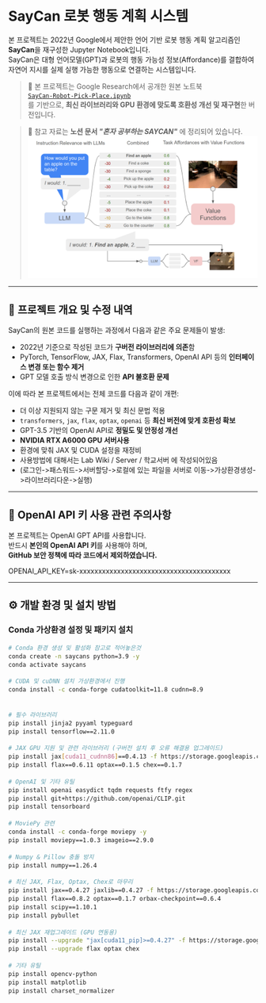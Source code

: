 # SayCan 로봇 행동 계획 시스템 

본 프로젝트는 2022년 Google에서 제안한 언어 기반 로봇 행동 계획 알고리즘인 **SayCan**을 재구성한 Jupyter Notebook입니다.  
SayCan은 대형 언어모델(GPT)과 로봇의 행동 가능성 정보(Affordance)를 결합하여 자연어 지시를 실제 실행 가능한 행동으로 연결하는 시스템입니다.

> 📌 본 프로젝트는 Google Research에서 공개한 원본 노트북  
> [`SayCan-Robot-Pick-Place.ipynb`](https://github.com/google-research/google-research/blob/master/saycan/SayCan-Robot-Pick-Place.ipynb)  
> 를 기반으로, **최신 라이브러리와 GPU 환경에 맞도록 호환성 개선 및 재구현**한 버전입니다.

> 📎 참고 자료는 **노션 문서 _"혼자 공부하는 SAYCAN"_** 에 정리되어 있습니다.
> ![SayCan 실행 예시](./saycan.png)

---

## 🔧 프로젝트 개요 및 수정 내역

SayCan의 원본 코드를 실행하는 과정에서 다음과 같은 주요 문제들이 발생:

- 2022년 기준으로 작성된 코드가 **구버전 라이브러리에 의존**함  
- PyTorch, TensorFlow, JAX, Flax, Transformers, OpenAI API 등의 **인터페이스 변경 또는 함수 제거**
- GPT 모델 호출 방식 변경으로 인한 **API 불호환 문제**

이에 따라 본 프로젝트에서는 전체 코드를 다음과 같이 개편:

- 더 이상 지원되지 않는 구문 제거 및 최신 문법 적용
- `transformers`, `jax`, `flax`, `optax`, `openai` 등 **최신 버전에 맞게 호환성 확보**
- GPT-3.5 기반의 OpenAI API로 **정밀도 및 안정성 개선**
- **NVIDIA RTX A6000 GPU 서버사용**
- 환경에 맞춰 JAX 및 CUDA 설정을 재정비
- 사용방법에 대해서는 Lab Wiki / Server / 학교서버 에 작성되어있음
- (로그인->패스워드->서버할당->로컬에 있는 파일을 서버로 이동->가상환경생성->라이브러리다운->실행)

---
## 🔐 OpenAI API 키 사용 관련 주의사항

본 프로젝트는 OpenAI GPT API를 사용합니다.  
반드시 **본인의 OpenAI API 키**를 사용해야 하며,  
**GitHub 보안 정책에 따라 코드에서 제외하였습니다.**

OPENAI_API_KEY=sk-xxxxxxxxxxxxxxxxxxxxxxxxxxxxxxxxxxxxxxxx

---
## ⚙️ 개발 환경 및 설치 방법

###  Conda 가상환경 설정 및 패키지 설치

```bash
# Conda 환경 생성 및 활성화 참고로 적어놓은것
conda create -n saycans python=3.9 -y
conda activate saycans

# CUDA 및 cuDNN 설치 가상환경에서 진행
conda install -c conda-forge cudatoolkit=11.8 cudnn=8.9


# 필수 라이브러리
pip install jinja2 pyyaml typeguard
pip install tensorflow==2.11.0

# JAX GPU 지원 및 관련 라이브러리 (구버전 설치 후 오류 해결용 업그레이드)
pip install jax[cuda11_cudnn86]==0.4.13 -f https://storage.googleapis.com/jax-releases/jax_cuda_releases.html
pip install flax==0.6.11 optax==0.1.5 chex==0.1.7

# OpenAI 및 기타 유틸
pip install openai easydict tqdm requests ftfy regex
pip install git+https://github.com/openai/CLIP.git
pip install tensorboard

# MoviePy 관련
conda install -c conda-forge moviepy -y
pip install moviepy==1.0.3 imageio==2.9.0

# Numpy & Pillow 충돌 방지
pip install numpy==1.26.4

# 최신 JAX, Flax, Optax, Chex로 마무리
pip install jax==0.4.27 jaxlib==0.4.27 -f https://storage.googleapis.com/jax-releases/jax_cuda_releases.html
pip install flax==0.8.2 optax==0.1.7 orbax-checkpoint==0.6.4
pip install scipy==1.10.1
pip install pybullet

# 최신 JAX 재업그레이드 (GPU 연동용)
pip install --upgrade "jax[cuda11_pip]>=0.4.27" -f https://storage.googleapis.com/jax-releases/jax_cuda_releases.html
pip install --upgrade flax optax chex

# 기타 유틸
pip install opencv-python
pip install matplotlib
pip install charset_normalizer


